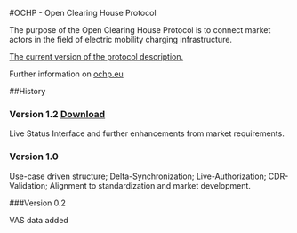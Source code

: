 #OCHP - Open Clearing House Protocol

The purpose of the Open Clearing House Protocol is to connect market actors in the
field of electric mobility charging infrastructure.

[The current version of the protocol description.](OCHP.md)

Further information on [ochp.eu](http://ochp.eu)


##History

### Version 1.2 [Download](http://www.ochp.eu/wp-content/uploads/2013/12/140617_Open-Clearing-House-Protocol_v1.2_0.18.pdf)

Live Status Interface and further enhancements from market requirements.


### Version 1.0

Use-case driven structure; Delta-Synchronization; Live-Authorization; CDR-Validation; Alignment to standardization and market development.


###Version 0.2

VAS data added
